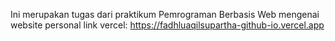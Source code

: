 Ini merupakan tugas dari praktikum Pemrograman Berbasis Web mengenai website personal
link vercel: https://fadhluaqilsupartha-github-io.vercel.app
